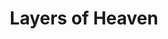 ---
layout: product
product_id: 1491344031806
id: 1491344031806
title: Layers of Heaven
body_html: >-
  <p>Taken at Moraine Lake during the summer of 2018.</p>

  <p>As much as I love the entire view of Moraine lake, the little details and layers that it has, is truly something else. I wish I could live in moments like these forever.</p>

  <p> </p>
vendor: Connell McCarthy
product_type: Posters, Prints, & Visual Artwork
created_at: 2018-10-13T20:52:23-04:00
handle: layers-of-heaven
updated_at: 2022-06-27T13:52:02-04:00
published_at: 2018-08-22T19:38:24-04:00
template_suffix: ""
status: active
published_scope: global
tags: Batch 02, fog, foggy, forest, lake, mountain, mountains, Print, sunrise,
  Trees, water
admin_graphql_api_id: gid://shopify/Product/1491344031806
variants:
  - id: 39577014108222
    product_id: 1491344031806
    title: 8x10” / Full Colour
    price: "35.00"
    sku: CM-PP-B2-06-XXS-FC
    position: 1
    inventory_policy: continue
    compare_at_price: null
    fulfillment_service: manual
    inventory_management: shopify
    option1: 8x10”
    option2: Full Colour
    option3: null
    created_at: 2021-09-01T11:28:27-04:00
    updated_at: 2022-02-07T15:44:05-05:00
    taxable: true
    barcode: ""
    grams: 208
    image_id: 6301669031998
    weight: 0.208
    weight_unit: kg
    inventory_item_id: 41671454752830
    inventory_quantity: 100
    old_inventory_quantity: 100
    requires_shipping: true
    admin_graphql_api_id: gid://shopify/ProductVariant/39577014108222
  - id: 39577014140990
    product_id: 1491344031806
    title: 8x10” / Black & White
    price: "35.00"
    sku: CM-PP-B2-06-XXS-BW
    position: 2
    inventory_policy: continue
    compare_at_price: null
    fulfillment_service: manual
    inventory_management: shopify
    option1: 8x10”
    option2: Black & White
    option3: null
    created_at: 2021-09-01T11:28:27-04:00
    updated_at: 2022-02-07T15:44:05-05:00
    taxable: true
    barcode: ""
    grams: 208
    image_id: 6301668671550
    weight: 0.208
    weight_unit: kg
    inventory_item_id: 41671454785598
    inventory_quantity: 100
    old_inventory_quantity: 100
    requires_shipping: true
    admin_graphql_api_id: gid://shopify/ProductVariant/39577014140990
  - id: 39577014173758
    product_id: 1491344031806
    title: 8.5x11” / Full Colour
    price: "35.00"
    sku: CM-PP-B2-06-XS-FC
    position: 3
    inventory_policy: continue
    compare_at_price: null
    fulfillment_service: manual
    inventory_management: shopify
    option1: 8.5x11”
    option2: Full Colour
    option3: null
    created_at: 2021-09-01T11:28:27-04:00
    updated_at: 2022-02-07T15:44:11-05:00
    taxable: true
    barcode: ""
    grams: 208
    image_id: 6301669031998
    weight: 0.208
    weight_unit: kg
    inventory_item_id: 41671454818366
    inventory_quantity: 100
    old_inventory_quantity: 100
    requires_shipping: true
    admin_graphql_api_id: gid://shopify/ProductVariant/39577014173758
  - id: 39577014206526
    product_id: 1491344031806
    title: 8.5x11” / Black & White
    price: "35.00"
    sku: CM-PP-B2-06-XS-BW
    position: 4
    inventory_policy: continue
    compare_at_price: null
    fulfillment_service: manual
    inventory_management: shopify
    option1: 8.5x11”
    option2: Black & White
    option3: null
    created_at: 2021-09-01T11:28:27-04:00
    updated_at: 2022-02-07T15:44:12-05:00
    taxable: true
    barcode: ""
    grams: 208
    image_id: 6301668671550
    weight: 0.208
    weight_unit: kg
    inventory_item_id: 41671454851134
    inventory_quantity: 100
    old_inventory_quantity: 100
    requires_shipping: true
    admin_graphql_api_id: gid://shopify/ProductVariant/39577014206526
  - id: 39577014239294
    product_id: 1491344031806
    title: 13x19” / Full Colour
    price: "40.00"
    sku: CM-PP-B2-06-S-FC
    position: 5
    inventory_policy: continue
    compare_at_price: null
    fulfillment_service: manual
    inventory_management: shopify
    option1: 13x19”
    option2: Full Colour
    option3: null
    created_at: 2021-09-01T11:28:27-04:00
    updated_at: 2022-02-07T15:44:10-05:00
    taxable: true
    barcode: ""
    grams: 208
    image_id: 6301669031998
    weight: 0.208
    weight_unit: kg
    inventory_item_id: 41671454883902
    inventory_quantity: 100
    old_inventory_quantity: 100
    requires_shipping: true
    admin_graphql_api_id: gid://shopify/ProductVariant/39577014239294
  - id: 39577014272062
    product_id: 1491344031806
    title: 13x19” / Black & White
    price: "40.00"
    sku: CM-PP-B2-06-S-BW
    position: 6
    inventory_policy: continue
    compare_at_price: null
    fulfillment_service: manual
    inventory_management: shopify
    option1: 13x19”
    option2: Black & White
    option3: null
    created_at: 2021-09-01T11:28:27-04:00
    updated_at: 2022-02-07T15:44:11-05:00
    taxable: true
    barcode: ""
    grams: 208
    image_id: 6301668671550
    weight: 0.208
    weight_unit: kg
    inventory_item_id: 41671454916670
    inventory_quantity: 100
    old_inventory_quantity: 100
    requires_shipping: true
    admin_graphql_api_id: gid://shopify/ProductVariant/39577014272062
  - id: 39577014304830
    product_id: 1491344031806
    title: 16x20” / Full Colour
    price: "50.00"
    sku: CM-PP-B2-06-M-FC
    position: 7
    inventory_policy: continue
    compare_at_price: null
    fulfillment_service: manual
    inventory_management: shopify
    option1: 16x20”
    option2: Full Colour
    option3: null
    created_at: 2021-09-01T11:28:27-04:00
    updated_at: 2022-02-07T15:44:10-05:00
    taxable: true
    barcode: ""
    grams: 208
    image_id: 6301669031998
    weight: 0.208
    weight_unit: kg
    inventory_item_id: 41671454949438
    inventory_quantity: 100
    old_inventory_quantity: 100
    requires_shipping: true
    admin_graphql_api_id: gid://shopify/ProductVariant/39577014304830
  - id: 39577014337598
    product_id: 1491344031806
    title: 16x20” / Black & White
    price: "50.00"
    sku: CM-PP-B2-06-M-BW
    position: 8
    inventory_policy: continue
    compare_at_price: null
    fulfillment_service: manual
    inventory_management: shopify
    option1: 16x20”
    option2: Black & White
    option3: null
    created_at: 2021-09-01T11:28:27-04:00
    updated_at: 2022-02-07T15:44:10-05:00
    taxable: true
    barcode: ""
    grams: 208
    image_id: 6301668671550
    weight: 0.208
    weight_unit: kg
    inventory_item_id: 41671454982206
    inventory_quantity: 100
    old_inventory_quantity: 100
    requires_shipping: true
    admin_graphql_api_id: gid://shopify/ProductVariant/39577014337598
  - id: 39577014370366
    product_id: 1491344031806
    title: 20x24” / Full Colour
    price: "60.00"
    sku: CM-PP-B2-06-L-FC
    position: 9
    inventory_policy: continue
    compare_at_price: null
    fulfillment_service: manual
    inventory_management: shopify
    option1: 20x24”
    option2: Full Colour
    option3: null
    created_at: 2021-09-01T11:28:27-04:00
    updated_at: 2022-02-07T15:44:15-05:00
    taxable: true
    barcode: ""
    grams: 208
    image_id: 6301669031998
    weight: 0.208
    weight_unit: kg
    inventory_item_id: 41671455014974
    inventory_quantity: 100
    old_inventory_quantity: 100
    requires_shipping: true
    admin_graphql_api_id: gid://shopify/ProductVariant/39577014370366
  - id: 39577014403134
    product_id: 1491344031806
    title: 20x24” / Black & White
    price: "60.00"
    sku: CM-PP-B2-06-L-BW
    position: 10
    inventory_policy: continue
    compare_at_price: null
    fulfillment_service: manual
    inventory_management: shopify
    option1: 20x24”
    option2: Black & White
    option3: null
    created_at: 2021-09-01T11:28:27-04:00
    updated_at: 2022-02-07T15:44:16-05:00
    taxable: true
    barcode: ""
    grams: 208
    image_id: 6301668671550
    weight: 0.208
    weight_unit: kg
    inventory_item_id: 41671455047742
    inventory_quantity: 100
    old_inventory_quantity: 100
    requires_shipping: true
    admin_graphql_api_id: gid://shopify/ProductVariant/39577014403134
  - id: 39577014435902
    product_id: 1491344031806
    title: 20x30” / Full Colour
    price: "70.00"
    sku: CM-PP-B2-06-XL-FC
    position: 11
    inventory_policy: continue
    compare_at_price: null
    fulfillment_service: manual
    inventory_management: shopify
    option1: 20x30”
    option2: Full Colour
    option3: null
    created_at: 2021-09-01T11:28:27-04:00
    updated_at: 2022-02-07T15:44:16-05:00
    taxable: true
    barcode: ""
    grams: 208
    image_id: 6301669031998
    weight: 0.208
    weight_unit: kg
    inventory_item_id: 41671455080510
    inventory_quantity: 100
    old_inventory_quantity: 100
    requires_shipping: true
    admin_graphql_api_id: gid://shopify/ProductVariant/39577014435902
  - id: 39577014468670
    product_id: 1491344031806
    title: 20x30” / Black & White
    price: "70.00"
    sku: CM-PP-B2-06-XL-BW
    position: 12
    inventory_policy: continue
    compare_at_price: null
    fulfillment_service: manual
    inventory_management: shopify
    option1: 20x30”
    option2: Black & White
    option3: null
    created_at: 2021-09-01T11:28:27-04:00
    updated_at: 2022-02-07T15:44:16-05:00
    taxable: true
    barcode: ""
    grams: 208
    image_id: 6301668671550
    weight: 0.208
    weight_unit: kg
    inventory_item_id: 41671455113278
    inventory_quantity: 100
    old_inventory_quantity: 100
    requires_shipping: true
    admin_graphql_api_id: gid://shopify/ProductVariant/39577014468670
  - id: 39577014501438
    product_id: 1491344031806
    title: 24x36” / Full Colour
    price: "90.00"
    sku: CM-PP-B2-06-XXL-FC
    position: 13
    inventory_policy: continue
    compare_at_price: null
    fulfillment_service: manual
    inventory_management: shopify
    option1: 24x36”
    option2: Full Colour
    option3: null
    created_at: 2021-09-01T11:28:27-04:00
    updated_at: 2022-02-07T15:44:16-05:00
    taxable: true
    barcode: ""
    grams: 208
    image_id: 6301669031998
    weight: 0.208
    weight_unit: kg
    inventory_item_id: 41671455146046
    inventory_quantity: 100
    old_inventory_quantity: 100
    requires_shipping: true
    admin_graphql_api_id: gid://shopify/ProductVariant/39577014501438
  - id: 39577014534206
    product_id: 1491344031806
    title: 24x36” / Black & White
    price: "90.00"
    sku: CM-PP-B2-06-XXL-BW
    position: 14
    inventory_policy: continue
    compare_at_price: null
    fulfillment_service: manual
    inventory_management: shopify
    option1: 24x36”
    option2: Black & White
    option3: null
    created_at: 2021-09-01T11:28:27-04:00
    updated_at: 2022-02-07T15:44:20-05:00
    taxable: true
    barcode: ""
    grams: 208
    image_id: 6301668671550
    weight: 0.208
    weight_unit: kg
    inventory_item_id: 41671455178814
    inventory_quantity: 100
    old_inventory_quantity: 100
    requires_shipping: true
    admin_graphql_api_id: gid://shopify/ProductVariant/39577014534206
  - id: 39577014566974
    product_id: 1491344031806
    title: 30x40” / Full Colour
    price: "100.00"
    sku: CM-PP-B2-06-XXXL-FC
    position: 15
    inventory_policy: continue
    compare_at_price: null
    fulfillment_service: manual
    inventory_management: shopify
    option1: 30x40”
    option2: Full Colour
    option3: null
    created_at: 2021-09-01T11:28:27-04:00
    updated_at: 2022-02-07T15:44:20-05:00
    taxable: true
    barcode: ""
    grams: 208
    image_id: 6301669031998
    weight: 0.208
    weight_unit: kg
    inventory_item_id: 41671455211582
    inventory_quantity: 100
    old_inventory_quantity: 100
    requires_shipping: true
    admin_graphql_api_id: gid://shopify/ProductVariant/39577014566974
  - id: 39577014599742
    product_id: 1491344031806
    title: 30x40” / Black & White
    price: "100.00"
    sku: CM-PP-B2-06-XXXL-BW
    position: 16
    inventory_policy: continue
    compare_at_price: null
    fulfillment_service: manual
    inventory_management: shopify
    option1: 30x40”
    option2: Black & White
    option3: null
    created_at: 2021-09-01T11:28:27-04:00
    updated_at: 2022-02-07T15:44:20-05:00
    taxable: true
    barcode: ""
    grams: 208
    image_id: 6301668671550
    weight: 0.208
    weight_unit: kg
    inventory_item_id: 41671455244350
    inventory_quantity: 100
    old_inventory_quantity: 100
    requires_shipping: true
    admin_graphql_api_id: gid://shopify/ProductVariant/39577014599742
options:
  - id: 2045803888702
    product_id: 1491344031806
    name: Size
    position: 1
    values:
      - 8x10”
      - 8.5x11”
      - 13x19”
      - 16x20”
      - 20x24”
      - 20x30”
      - 24x36”
      - 30x40”
  - id: 8589780975678
    product_id: 1491344031806
    name: Color
    position: 2
    values:
      - Full Colour
      - Black & White
images:
  - id: 6301669031998
    product_id: 1491344031806
    position: 1
    created_at: 2019-03-17T13:02:37-04:00
    updated_at: 2019-10-20T18:44:17-04:00
    alt: null
    width: 1000
    height: 1500
    src: https://cdn.shopify.com/s/files/1/1624/2355/products/Print-Shot---Dark-Background-_Layers-of-Moraine-2019.jpg?v=1571611457
    variant_ids:
      - 39577014108222
      - 39577014173758
      - 39577014239294
      - 39577014304830
      - 39577014370366
      - 39577014435902
      - 39577014501438
      - 39577014566974
    admin_graphql_api_id: gid://shopify/ProductImage/6301669031998
  - id: 6301668671550
    product_id: 1491344031806
    position: 2
    created_at: 2019-03-17T13:02:36-04:00
    updated_at: 2019-10-20T18:44:17-04:00
    alt: null
    width: 1000
    height: 1500
    src: https://cdn.shopify.com/s/files/1/1624/2355/products/Print-Shot---Dark-Background-_Layers-of-Moraine-2019_-B_W.jpg?v=1571611457
    variant_ids:
      - 39577014140990
      - 39577014206526
      - 39577014272062
      - 39577014337598
      - 39577014403134
      - 39577014468670
      - 39577014534206
      - 39577014599742
    admin_graphql_api_id: gid://shopify/ProductImage/6301668671550
  - id: 28230099206206
    product_id: 1491344031806
    position: 3
    created_at: 2021-05-04T19:50:39-04:00
    updated_at: 2021-05-04T19:50:39-04:00
    alt: null
    width: 2000
    height: 1800
    src: https://cdn.shopify.com/s/files/1/1624/2355/products/PAR_02_0001_68795269-f82c-49d6-bf4f-906bfae08258.png?v=1620172239
    variant_ids: []
    admin_graphql_api_id: gid://shopify/ProductImage/28230099206206
image:
  id: 6301669031998
  product_id: 1491344031806
  position: 1
  created_at: 2019-03-17T13:02:37-04:00
  updated_at: 2019-10-20T18:44:17-04:00
  alt: null
  width: 1000
  height: 1500
  src: https://cdn.shopify.com/s/files/1/1624/2355/products/Print-Shot---Dark-Background-_Layers-of-Moraine-2019.jpg?v=1571611457
  variant_ids:
    - 39577014108222
    - 39577014173758
    - 39577014239294
    - 39577014304830
    - 39577014370366
    - 39577014435902
    - 39577014501438
    - 39577014566974
  admin_graphql_api_id: gid://shopify/ProductImage/6301669031998

---